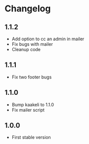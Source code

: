 # Changelog

## 1.1.2
- Add option to cc an admin in mailer
- Fix bugs with mailer
- Cleanup code

## 1.1.1
- Fix two footer bugs

## 1.1.0
- Bump kaakeli to 1.1.0
- Fix mailer script

## 1.0.0
- First stable version

